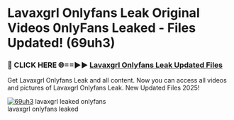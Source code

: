 # Lavaxgrl Onlyfans Leak Original Videos 0nlyFans Leaked - Files Updated! (69uh3)

<h3>🔴 CLICK HERE 🌐==►► <a href="https://tinyurl.com/4seja8ks" rel="nofollow">Lavaxgrl Onlyfans Leak Updated Files</a></h3>

Get Lavaxgrl Onlyfans Leak and all content. Now you can access all videos and pictures of Lavaxgrl Onlyfans Leak. New Updated Files 2025!

[![69uh3](https://i.imgur.com/EWjZXRe.gif)](https://tinyurl.com/4seja8ks)
lavaxgrl leaked onlyfans<br>
lavaxgrl onlyfans leaked